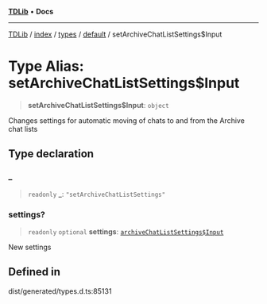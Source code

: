 [**TDLib**](../../../../../../README.md) • **Docs**

***

[TDLib](../../../../../../modules.md) / [index](../../../../../README.md) / [types](../../../README.md) / [default](../README.md) / setArchiveChatListSettings$Input

# Type Alias: setArchiveChatListSettings$Input

> **setArchiveChatListSettings$Input**: `object`

Changes settings for automatic moving of chats to and from the Archive chat lists

## Type declaration

### \_

> `readonly` **\_**: `"setArchiveChatListSettings"`

### settings?

> `readonly` `optional` **settings**: [`archiveChatListSettings$Input`](archiveChatListSettings$Input-1.md)

New settings

## Defined in

dist/generated/types.d.ts:85131
